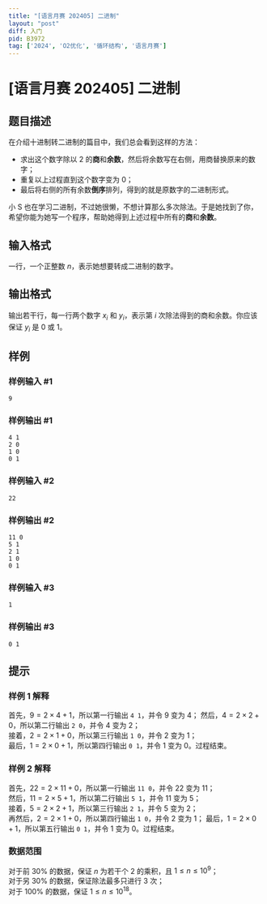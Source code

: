 ```yaml
---
title: "[语言月赛 202405] 二进制"
layout: "post"
diff: 入门
pid: B3972
tag: ['2024', 'O2优化', '循环结构', '语言月赛']
---
```

# [语言月赛 202405] 二进制
## 题目描述

在介绍十进制转二进制的篇目中，我们总会看到这样的方法：

- 求出这个数字除以 $2$ 的**商**和**余数**，然后将余数写在右侧，用商替换原来的数字；
- 重复以上过程直到这个数字变为 $0$；
- 最后将右侧的所有余数**倒序**排列，得到的就是原数字的二进制形式。

小 S 也在学习二进制，不过她很懒，不想计算那么多次除法。于是她找到了你，希望你能为她写一个程序，帮助她得到上述过程中所有的**商**和**余数**。
## 输入格式

一行，一个正整数 $n$，表示她想要转成二进制的数字。
## 输出格式

输出若干行，每一行两个数字 $x_i$ 和 $y_i$，表示第 $i$ 次除法得到的商和余数。你应该保证 $y_i$ 是 $0$ 或 $1$。
## 样例

### 样例输入 #1
```
9

```
### 样例输出 #1
```
4 1
2 0
1 0
0 1

```
### 样例输入 #2
```
22

```
### 样例输出 #2
```
11 0
5 1
2 1
1 0
0 1

```
### 样例输入 #3
```
1

```
### 样例输出 #3
```
0 1

```
## 提示

### 样例 1 解释

首先，$9 = 2 \times 4 + 1$，所以第一行输出 `4 1`，并令 $9$ 变为 $4$； 
然后，$4 = 2 \times 2 + 0$，所以第二行输出 `2 0`，并令 $4$ 变为 $2$；  
接着，$2 = 2 \times 1 + 0$，所以第三行输出 `1 0`，并令 $2$ 变为 $1$；  
最后，$1 = 2 \times 0 + 1$，所以第四行输出 `0 1`，并令 $1$ 变为 $0$。过程结束。

### 样例 2 解释

首先，$22 = 2 \times 11 + 0$，所以第一行输出 `11 0`，并令 $22$ 变为 $11$；  
然后，$11 = 2 \times 5 + 1$，所以第二行输出 `5 1`，并令 $11$ 变为 $5$；  
接着，$5 = 2 \times 2 + 1$，所以第三行输出 `2 1`，并令 $5$ 变为 $2$；  
再然后，$2 = 2 \times 1 + 0$，所以第四行输出 `1 0`，并令 $2$ 变为 $1$； 
最后，$1 = 2 \times 0 + 1$，所以第五行输出 `0 1`，并令 $1$ 变为 $0$。过程结束。

### 数据范围

对于前 $30 \%$ 的数据，保证 $n$ 为若干个 $2$ 的乘积，且 $1 \leq n \leq 10^9$；  
对于另 $30 \%$ 的数据，保证除法最多只进行 $3$ 次；  
对于 $100 \%$ 的数据，保证 $1 \leq n \leq 10^{18}$。
